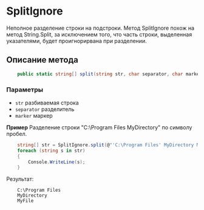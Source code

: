 # SplitIgnore
Неполное разделение строки на подстроки. Метод SplitIgnore похож на метод String.Split, за исключением того, что часть строки, выделенная указателями, будет проигнорирвана при разделении.

## Описание метода
```c#
	public static string[] split(string str, char separator, char marker)
```
### Параметры
- ```str``` разбиваемая строка
- ```separator``` разделитель
- ```marker``` маркер

**Пример**
Разделение строки "C:\Program Files MyDirectory" по символу пробел.
```c#
	string[] str = SplitIgnore.split(@"'C:\Program Files' MyDirectory MyFile", ' ', '\'');
	foreach (string s in str)
	{
	    Console.WriteLine(s);
	}
```
Результат:
```
	C:\Program Files
	MyDirectory
	MyFile
